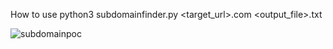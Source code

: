 How to use 
python3 subdomainfinder.py <target_url>.com <output_file>.txt
 

 
![subdomainpoc](https://github.com/Digambar100/Tools/assets/158471989/05e5b70e-b2b6-49d6-89b0-3c0b1bbf7702)
